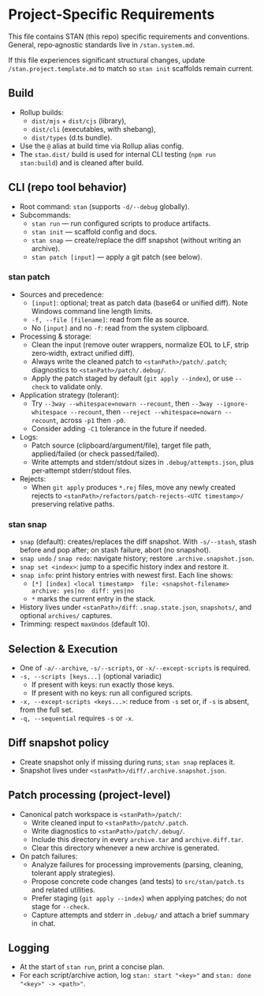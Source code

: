 # Project‑Specific Requirements

This file contains STAN (this repo) specific requirements and conventions.
General, repo‑agnostic standards live in `/stan.system.md`.

If this file experiences significant structural changes, update
`/stan.project.template.md` to match so `stan init` scaffolds remain current.

## Build

- Rollup builds:
  - `dist/mjs` + `dist/cjs` (library),
  - `dist/cli` (executables, with shebang),
  - `dist/types` (d.ts bundle).
- Use the `@` alias at build time via Rollup alias config.
- The `stan.dist/` build is used for internal CLI testing (`npm run stan:build`)
  and is cleaned after build.

## CLI (repo tool behavior)

- Root command: `stan` (supports `-d/--debug` globally).
- Subcommands:
  - `stan run` — run configured scripts to produce artifacts.
  - `stan init` — scaffold config and docs.
  - `stan snap` — create/replace the diff snapshot (without writing an archive).
  - `stan patch [input]` — apply a git patch (see below).

### stan patch

- Sources and precedence:
  - `[input]`: optional; treat as patch data (base64 or unified diff). Note Windows command line length limits.
  - `-f, --file [filename]`: read from file as source.
  - No `[input]` and no `-f`: read from the system clipboard.
- Processing & storage:
  - Clean the input (remove outer wrappers, normalize EOL to LF, strip zero‑width, extract unified diff).
  - Always write the cleaned patch to `<stanPath>/patch/.patch`; diagnostics to `<stanPath>/patch/.debug/`.
  - Apply the patch staged by default (`git apply --index`), or use `--check` to validate only.
- Application strategy (tolerant):
  - Try `--3way --whitespace=nowarn --recount`, then `--3way --ignore-whitespace --recount`, then `--reject --whitespace=nowarn --recount`, across `-p1` then `-p0`.
  - Consider adding `-C1` tolerance in the future if needed.
- Logs:
  - Patch source (clipboard/argument/file), target file path, applied/failed (or check passed/failed).
  - Write attempts and stderr/stdout sizes in `.debug/attempts.json`, plus per‑attempt stderr/stdout files.
- Rejects:
  - When `git apply` produces `*.rej` files, move any newly created rejects to `<stanPath>/refactors/patch-rejects-<UTC timestamp>/` preserving relative paths.

### stan snap

- `snap` (default): creates/replaces the diff snapshot. With `-s/--stash`, stash before and pop after; on stash failure, abort (no snapshot).
- `snap undo` / `snap redo`: navigate history; restore `.archive.snapshot.json`.
- `snap set <index>`: jump to a specific history index and restore it.
- `snap info`: print history entries with newest first. Each line shows:
  - `[*] [index] <local timestamp>  file: <snapshot-filename>  archive: yes|no  diff: yes|no`
  - `*` marks the current entry in the stack.
- History lives under `<stanPath>/diff`: `.snap.state.json`, `snapshots/`, and optional `archives/` captures.
- Trimming: respect `maxUndos` (default 10).

## Selection & Execution

- One of `-a/--archive`, `-s/--scripts`, or `-x/--except-scripts` is required.
- `-s, --scripts [keys...]` (optional variadic)
  - If present with keys: run exactly those keys.
  - If present with no keys: run all configured scripts.
- `-x, --except-scripts <keys...>`: reduce from `-s` set or, if `-s` is absent, from the full set.
- `-q, --sequential` requires `-s` or `-x`.

## Diff snapshot policy

- Create snapshot only if missing during runs; `stan snap` replaces it.
- Snapshot lives under `<stanPath>/diff/.archive.snapshot.json`.

## Patch processing (project‑level)

- Canonical patch workspace is `<stanPath>/patch/`:
  - Write cleaned input to `<stanPath>/patch/.patch`.
  - Write diagnostics to `<stanPath>/patch/.debug/`.
  - Include this directory in every `archive.tar` and `archive.diff.tar`.
  - Clear this directory whenever a new archive is generated.
- On patch failures:
  - Analyze failures for processing improvements (parsing, cleaning, tolerant apply strategies).
  - Propose concrete code changes (and tests) to `src/stan/patch.ts` and related utilities.
  - Prefer staging (`git apply --index`) when applying patches; do not stage for `--check`.
  - Capture attempts and stderr in `.debug/` and attach a brief summary in chat.

## Logging

- At the start of `stan run`, print a concise plan.
- For each script/archive action, log `stan: start "<key>"` and `stan: done "<key>" -> <path>"`.
